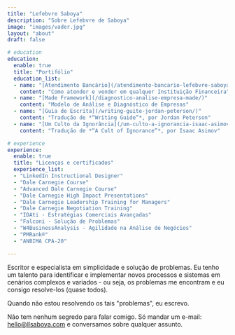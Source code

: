 ```yaml
---
title: "Lefebvre Saboya"
description: "Sobre Lefebvre de Saboya"
image: "images/vader.jpg"
layout: "about"
draft: false

# education
education:
  enable: true
  title: "Portifólio"
  education_list:
  - name: "[Atendimento Bancário](/atendimento-bancario-lefebvre-saboya/)"
    content: "Como atender e vender em qualquer Instituição Financeira"
  - name: "[Made Framework](/diagnostico-analise-empresa-made/)"
    content: "Modelo de Análise e Diagnóstico de Empresas"
  - name: "[Guia de Escrita](/writing-guite-jordan-peterson/)"
    content: "Tradução de *“Writing Guide”*, por Jordan Peterson"
  - name: "[Um Culto da Ignorância](/um-culto-a-ignorancia-isaac-asimov/)"
    content: "Tradução de *“A Cult of Ignorance”*, por Isaac Asimov"

# experience
experience:
  enable: true
  title: "Licenças e certificados"
  experience_list:
  - "LinkedIn Instructional Designer"
  - "Dale Carnegie Course"
  - "Advanced Dale Carnegie Course"
  - "Dale Carnegie High Impact Presentations"
  - "Dale Carnegie Leadership Training for Managers"
  - "Dale Carnegie Negotiation Training"
  - "IDAti - Estratégias Comerciais Avançadas"
  - "Falconi - Solução de Problemas"
  - "W4BusinessAnalysis - Agilidade na Análise de Negócios"
  - "PMRank®"
  - "ANBIMA CPA-20"

---
```


Escritor e especialista em simplicidade e solução de problemas. Eu tenho um talento para identificar e implementar novos processos e sistemas em cenários complexos e variados - ou seja, os problemas me encontram e eu consigo resolve-los (quase todos).

Quando não estou resolvendo os tais "problemas", eu escrevo.

Não tem nenhum segredo para falar comigo. Só mandar um e-mail: [hello@llsaboya.com](mailto:hello@llsaboya.com) e conversamos sobre qualquer assunto.
